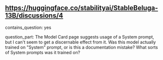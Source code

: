 ## https://huggingface.co/stabilityai/StableBeluga-13B/discussions/4

contains_question: yes

question_part: The Model Card page suggests usage of a System prompt, but I can't seem to get a discernable effect from it. Was this model actually trained on "System" prompt, or is this a documentation mistake? What sorts of System prompts was it trained on?